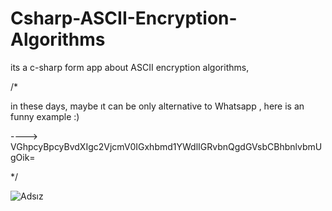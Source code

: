 # Csharp-ASCII-Encryption-Algorithms
its a c-sharp form app about ASCII encryption algorithms, 

/*

in these days, maybe ıt can be only alternative to Whatsapp ,
here is an funny example :)

---->     VGhpcyBpcyBvdXIgc2VjcmV0IGxhbmd1YWdlIGRvbnQgdGVsbCBhbnlvbmUgOik=

*/





![Adsız](https://user-images.githubusercontent.com/72499839/104130481-03d3d400-5382-11eb-87b3-fdad8a0dcb88.png)
